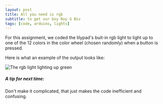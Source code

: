 ```yaml
---
layout: post
title: All you need is rgb
subtitle: to get our boy Roy G Biv
tags: [code, arduino, lights]
---
```


For this assignment, we coded the lilypad's buit-in rgb light to light up to one of the 12 colors in the color wheel (chosen randomly) when a button is pressed. 


Here is what an example of the output looks like:

![The rgb light lighting up green](https://www.21mdr1.github.io/img/random_colors_output.jpg)



##### A tip for next time:
Don't make it complicated, that just makes the code inefficient and confusing.


